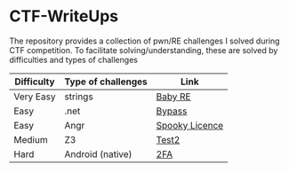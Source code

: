 # CTF-WriteUps
The repository provides a collection of pwn/RE challenges I solved during CTF competition. To facilitate solving/understanding, these are solved by difficulties and types of challenges

| Difficulty   | Type of challenges | Link  |
|--------------|-------------------|-------------------|
| Very Easy    | strings           | [Baby RE](https://github.com/MindSystemm/CTF-WriteUps/blob/master/RE/Very%20Easy/Baby%20RE.md)  |
| Easy         | .net              | [Bypass](https://github.com/MindSystemm/CTF-WriteUps/blob/master/RE/Easy/Bypass.md)  |
| Easy         | Angr              | [Spooky Licence](https://github.com/MindSystemm/CTF-WriteUps/blob/master/RE/Easy/Spooky%20Licence%20(Hackthebox)/Writeup.md)  |
| Medium       | Z3                | [Test2](lien_vers_le_challenge)  |
| Hard         | Android (native)  | [2FA](https://github.com/MindSystemm/CTF-WriteUps/blob/master/RE/Hard/2FA_solve.py)  |


